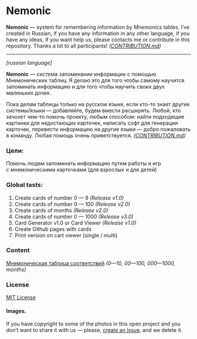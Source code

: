# Nemonic

**Nemonic**&nbsp;&mdash; system for remembering information by&nbsp;Mnemonics tables. I&rsquo;ve created in&nbsp;Russian, if&nbsp;you have any information in&nbsp;any other language, if you have any ideas, if&nbsp;you want help&nbsp;us, please contacts me&nbsp;or&nbsp;contribute in&nbsp;this repository. Thanks a&nbsp;lot to&nbsp;all participants! _([CONTRIBUTION.md](/CONTRIBUTION.md))_

<hr>

_[russian language]_

**Nemonic**&nbsp;&mdash; система запоминании информации с&nbsp;помощью Мнемонических таблиц. Я&nbsp;делаю это для того чтобы самому научится запоминать информацию и&nbsp;для того чтобы научить своих двух маленьких дочек.

Пока делам таблицы только на&nbsp;русском языке, если кто-то знает другие системы/языки&nbsp;&mdash; добавляйте, будем вмести расширять.
Любой, кто зачохет чем-то помочь проекту, любым способом: найти подходящие картинки для недостающих карточек, написать софт для генерации карточек, перевести информацию на&nbsp;другие языки&nbsp;&mdash; добро пожаловать в&nbsp;команду.
Любая помощь очень приветствуется. _([CONTRIBUTION.md](/CONTRIBUTION.md))_

### Цели:
Помочь людям запоминать информацию путем работы и&nbsp;игр с&nbsp;мнемоническими карточками (для взрослых и&nbsp;для детей)

### Global tasts:
1. Create cards of number 0&nbsp;&mdash; 9 _(Release v1.0)_
2. Create cards of number 0&nbsp;&mdash; 100 _(Release v2.0)_
3. Create cards of months _(Release v2.0)_
3. Create cards of number 0&nbsp;&mdash; 1000 _(Release v3.0)_
4. Card Generator v1.0 or Card Viewer _(Release v1.0)_
5. Create Github pages with cards
6. Print version on cart viewer (single&nbsp;/ multi)

### Content
[Мнемоническая таблица соответствий](https://temich.in.ua/apps/memory/) _(0&mdash;10, 00&mdash;100, 000&mdash;1000, months)_

### License
[MIT License](/LICENSE)

#### Images.

If&nbsp;you have copyright to&nbsp;some of&nbsp;the photos in&nbsp;this open project and you don&rsquo;t want to&nbsp;share it&nbsp;with&nbsp;us&nbsp;&mdash; please, [create an&nbsp;issue](https://github.com/sharkich/nemonic/issues/new), and we&nbsp;delete&nbsp;it.